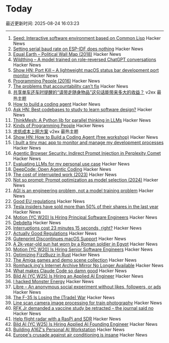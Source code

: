 # Today

最近更新时间: 2025-08-24 16:03:23

--- 
1. [Seed: Interactive software environment based on Common Lisp](https://github.com/phantomics/seed) Hacker News
2. [Setting serial baud rate on ESP-IDF does nothing](https://atomic14.substack.com/p/this-number-does-nothing) Hacker News
3. [Equal Earth – Political Wall Map (2018)](https://equal-earth.com/index.html) Hacker News
4. [Wildthing – A model trained on role-reversed ChatGPT conversations](https://youaretheassistantnow.com/) Hacker News
5. [Show HN: Port Kill – A lightweight macOS status bar development port monitor](https://github.com/kagehq/port-kill) Hacker News
6. [Programming People (2016)](https://leftoversalad.com/c/015_programmingpeople/) Hacker News
7. [The problems that accountability can't fix](https://surfingcomplexity.blog/2025/08/23/the-problems-that-accountability-cant-fix/) Hacker News
8. [共享单车还车时提醒的“请带走随身物品”这句话能带来多大的收益？](https://www.v2ex.com/t/1154532) v2ex 最热主题
9. [How to build a coding agent](https://ghuntley.com/agent/) Hacker News
10. [Ask HN: Best codebases to study to learn software design?](https://news.ycombinator.com/item?id=45001551) Hacker News
11. [ThinkMesh: A Python lib for parallel thinking in LLMs](https://github.com/martianlantern/ThinkMesh) Hacker News
12. [Kinds of Programming People](https://leftoversalad.com/c/015_programmingpeople/) Hacker News
13. [求低成本上网方案](https://www.v2ex.com/t/1154521) v2ex 最热主题
14. [Show HN: How to Build a Coding Agent (free workshop)](https://ghuntley.com/agent/) Hacker News
15. [I built a tiny mac app to monitor and manage my development processes](https://github.com/kagehq/port-kill) Hacker News
16. [Agentic Browser Security: Indirect Prompt Injection in Perplexity Comet](https://brave.com/blog/comet-prompt-injection/) Hacker News
17. [Evaluating LLMs for my personal use case](https://darkcoding.net/software/personal-ai-evals-aug-2025/) Hacker News
18. [DeepCode: Open Agentic Coding](https://github.com/HKUDS/DeepCode) Hacker News
19. [The cost of interrupted work (2023)](https://blog.oberien.de/2023/11/05/23-minutes-15-seconds.html) Hacker News
20. [Not so prompt: Prompt optimization as model selection (2024)](https://www.gojiberries.io/not-so-prompt-prompt-optimization-as-model-selection/) Hacker News
21. [AGI is an engineering problem, not a model training problem](https://www.vincirufus.com/posts/agi-is-engineering-problem/) Hacker News
22. [Good EU regulations](https://www.actuallygoodregulations.eu/) Hacker News
23. [Tesla insiders have sold more than 50% of their shares in the last year](https://electrek.co/2025/08/18/tesla-tsla-insiders-have-sold-more-than-50-of-their-shares-in-the-last-year/) Hacker News
24. [Motion (YC W20) Is Hiring Principal Software Engineers](https://jobs.ashbyhq.com/motion/7355e80d-dab2-4ba1-89cc-a0197e08a83c?utm_source=hn) Hacker News
25. [Debdelta](https://debdelta.debian.net/) Hacker News
26. [Interruptions cost 23 minutes 15 seconds, right?](https://blog.oberien.de/2023/11/05/23-minutes-15-seconds.html) Hacker News
27. [Actually Good Regulations](https://www.actuallygoodregulations.eu/) Hacker News
28. [Gutenprint Discontinues macOS Support](https://gimp-print.sourceforge.io/p_FAQ_OS_X.php) Hacker News
29. [A 2k-year-old sun hat worn by a Roman soldier in Egypt](https://www.smithsonianmag.com/smart-news/a-2000-year-old-sun-hat-worn-by-a-roman-soldier-in-egypt-goes-on-view-after-a-century-in-storage-180987192/) Hacker News
30. [Motion (YC W20) Is Hiring Senior Software Engineers](https://jobs.ashbyhq.com/motion/7355e80d-dab2-4ba1-89cc-a0197e08a83c?utm_source=hn) Hacker News
31. [Optimizing FizzBuzz in Rust](https://github.com/nrposner/fizzcrate) Hacker News
32. [The Amiga games and demo scene collection](https://amiga.vision/) Hacker News
33. [Romhack.ing's Internet Archive Mirror No Longer Available](https://romhack.ing/database/news/entry/DW8BKnRHSEqaGDwXTiKjMw) Hacker News
34. [What makes Claude Code so damn good](https://minusx.ai/blog/decoding-claude-code/) Hacker News
35. [Bild AI (YC W25) Is Hiring an Applied AI Engineer](https://www.workatastartup.com/jobs/75647) Hacker News
36. [I hacked Monster Energy](https://bobdahacker.com/blog/monster-energy) Hacker News
37. [Libre – An anonymous social experiment without likes, followers, or ads](https://libreantisocial.com) Hacker News
38. [The F-35 Is Losing the (Trade) War](https://www.jalopnik.com/1945910/f-35-fighter-jet-losing-trade-war/) Hacker News
39. [Line scan camera image processing for train photography](https://daniel.lawrence.lu/blog/y2025m09d21/) Hacker News
40. [RFK Jr demanded a vaccine study be retracted – the journal said no](https://www.nature.com/articles/d41586-025-02682-9) Hacker News
41. [Help flight radar with a RasPi and SDR](https://www.flightradar24.com/build-your-own) Hacker News
42. [Bild AI (YC W25) Is Hiring Applied AI Founding Engineer](https://www.workatastartup.com/jobs/75647) Hacker News
43. [Building A16Z's Personal AI Workstation](https://a16z.com/building-a16zs-personal-ai-workstation-with-four-nvidia-rtx-6000-pro-blackwell-max-q-gpus/) Hacker News
44. [Europe's crusade against air conditioning is insane](https://www.noahpinion.blog/p/europes-crusade-against-air-conditioning) Hacker News
